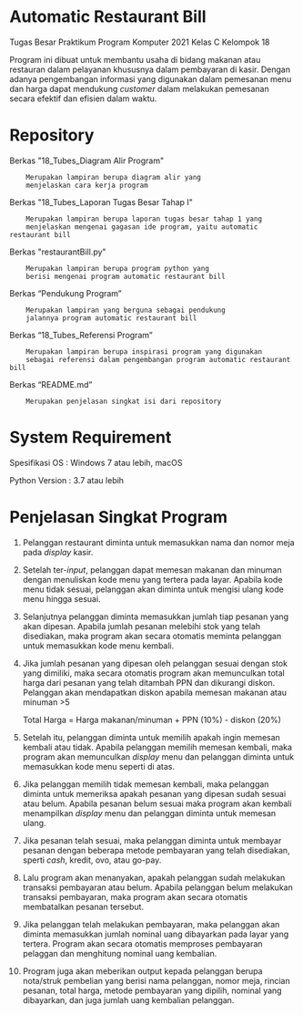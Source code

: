 # Automatic Restaurant Bill
Tugas Besar Praktikum Program Komputer 2021 Kelas C Kelompok  18

Program ini dibuat untuk membantu usaha di bidang makanan atau restauran dalam pelayanan khususnya dalam pembayaran di kasir. Dengan adanya pengembangan informasi yang digunakan dalam pemesanan menu dan harga dapat mendukung _customer_ dalam melakukan pemesanan secara efektif dan efisien dalam waktu.


# Repository

Berkas "18_Tubes_Diagram Alir Program"
    
        Merupakan lampiran berupa diagram alir yang 
        menjelaskan cara kerja program

Berkas "18_Tubes_Laporan Tugas Besar Tahap I"

        Merupakan lampiran berupa laporan tugas besar tahap 1 yang
        menjelaskan mengenai gagasan ide program, yaitu automatic restaurant bill 
        
Berkas "restaurantBill.py"
        
        Merupakan lampiran berupa program python yang
        berisi mengenai program automatic restaurant bill
        
Berkas “Pendukung Program”

	    Merupakan lampiran yang berguna sebagai pendukung
	    jalannya program automatic restaurant bill
        
Berkas “18_Tubes_Referensi Program”

	    Merupakan lampiran berupa inspirasi program yang digunakan 
	    sebagai referensi dalam pengembangan program automatic restaurant bill
        
Berkas “README.md”

	    Merupakan penjelasan singkat isi dari repository
        
        
# System Requirement


Spesifikasi OS : Windows 7 atau lebih, macOS


Python Version : 3.7 atau lebih


# Penjelasan Singkat Program


1. Pelanggan restaurant diminta untuk memasukkan nama dan nomor meja pada _display_ kasir.
   
2. Setelah ter-_input_, pelanggan dapat memesan makanan dan minuman dengan menuliskan kode menu yang tertera pada layar.
   Apabila kode menu tidak sesuai, pelanggan akan diminta untuk mengisi ulang kode menu hingga sesuai.
   
3. Selanjutnya pelanggan diminta memasukkan jumlah tiap pesanan yang akan dipesan.
   Apabila jumlah pesanan melebihi stok yang telah disediakan, maka program akan secara otomatis meminta pelanggan untuk memasukkan kode menu kembali.

4. Jika jumlah pesanan yang dipesan oleh pelanggan sesuai dengan stok yang dimiliki, maka secara otomatis program akan memunculkan total harga dari pesanan yang telah ditambah PPN dan dikurangi diskon.
   Pelanggan akan mendapatkan diskon apabila memesan makanan atau minuman >5
        
	Total Harga = Harga makanan/minuman + PPN (10%) - diskon (20%)

5. Setelah itu, pelanggan diminta untuk memilih apakah ingin memesan kembali atau tidak.
   Apabila pelanggan memilih memesan kembali, maka program akan memunculkan _display_ menu dan pelanggan diminta untuk memasukkan kode menu seperti di atas.

6. Jika pelanggan memilih tidak memesan kembali, maka pelanggan diminta untuk memeriksa apakah pesanan yang dipesan sudah sesuai atau belum.
   Apabila pesanan belum sesuai maka program akan kembali menampilkan _display_ menu dan pelanggan diminta untuk memesan ulang.
   
7. Jika pesanan telah sesuai, maka pelanggan diminta untuk membayar pesanan dengan beberapa metode pembayaran yang telah disediakan, sperti _cash_, kredit, ovo, atau go-pay.
   
8. Lalu program akan menanyakan, apakah pelanggan sudah melakukan transaksi pembayaran atau belum. 
   Apabila pelanggan belum melakukan transaksi pembayaran, maka program akan secara otomatis membatalkan pesanan tersebut.
   
9. Jika pelanggan telah melakukan pembayaran, maka pelanggan akan diminta memasukkan jumlah nominal uang dibayarkan pada layar yang tertera. 
   Program akan secara otomatis memproses pembayaran pelaggan dan menghitung nominal uang kembalian.
   
10. Program juga akan meberikan output kepada pelanggan berupa nota/struk pembelian yang berisi nama pelanggan, nomor meja, rincian pesanan, total harga, metode pembayaran yang dipilih, nominal yang dibayarkan, dan juga jumlah uang kembalian pelanggan. 
